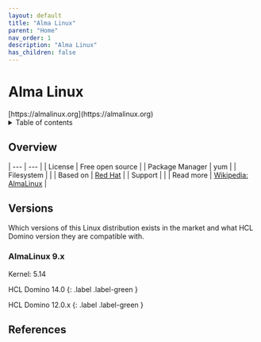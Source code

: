 ```yaml
---
layout: default
title: "Alma Linux"
parent: "Home"
nav_order: 1
description: "Alma Linux"
has_children: false
---
```

<h1>Alma Linux</h1>
[https://almalinux.org](https://almalinux.org)


<details close markdown="block">
  <summary>
    Table of contents
  </summary>
  {: .text-delta }
1. TOC
{:toc}
</details>

## Overview

| --- | --- |
| License         | Free open source |
| Package Manager | yum |
| Filesystem      |    |
| Based on        | [Red Hat](rhel.md)  |
| Support         |   |
| Read more       | [Wikipedia: AlmaLinux](https://en.wikipedia.org/wiki/AlmaLinux) |


## Versions
Which versions of this Linux distribution exists in the market and what HCL Domino version they are compatible with.

### AlmaLinux 9.x
Kernel: 5.14

HCL Domino 14.0
{: .label .label-green }

HCL Domino 12.0.x
{: .label .label-green }



## References
